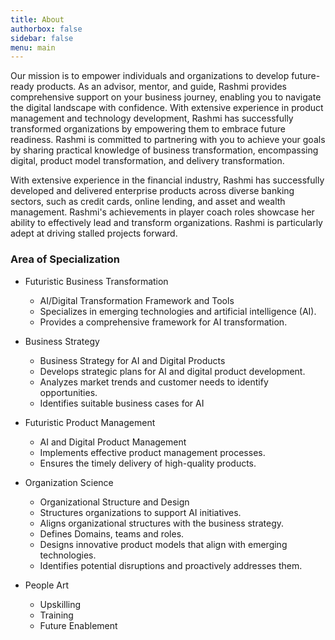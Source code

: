 ```yaml
---
title: About
authorbox: false
sidebar: false
menu: main
---
```


Our mission is to empower individuals and organizations to develop future-ready products. As an advisor, mentor, and guide, Rashmi provides comprehensive support on your business journey, enabling you to navigate the digital landscape with confidence.
With extensive experience in product management and technology development, Rashmi has successfully transformed organizations by empowering them to embrace future readiness.
Rashmi is committed to partnering with you to achieve your goals by sharing practical knowledge of business transformation, encompassing digital, product model transformation, and delivery transformation. 


With extensive experience in the financial industry, Rashmi has successfully developed and delivered enterprise products across diverse banking sectors, such as credit cards, online lending, and asset and wealth management. Rashmi's  achievements in player coach roles showcase her ability to effectively lead and transform
organizations. Rashmi is particularly adept at driving stalled projects forward.


### Area of Specialization

+ Futuristic Business Transformation
  - AI/Digital Transformation Framework and Tools
  - Specializes in emerging technologies and artificial intelligence (AI).
  - Provides a comprehensive framework for AI transformation.

+ Business Strategy
  - Business Strategy for AI and Digital Products
  - Develops strategic plans for AI and digital product development.
  - Analyzes market trends and customer needs to identify opportunities.
  - Identifies suitable business cases for AI

+ Futuristic Product Management
  - AI and Digital Product Management
  - Implements effective product management processes.
  - Ensures the timely delivery of high-quality products.


+ Organization Science
  - Organizational Structure and Design
  - Structures organizations to support AI initiatives.
  - Aligns organizational structures with the business strategy.
  - Defines Domains, teams and roles.
  - Designs innovative product models that align with emerging technologies.
  - Identifies potential disruptions and proactively addresses them.

+ People Art
  - Upskilling 
  - Training
  - Future Enablement
